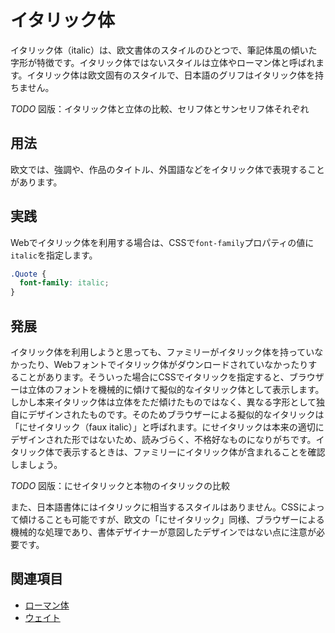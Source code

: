 # イタリック体

イタリック体（italic）は、欧文書体のスタイルのひとつで、筆記体風の傾いた字形が特徴です。イタリック体ではないスタイルは立体やローマン体と呼ばれます。イタリック体は欧文固有のスタイルで、日本語のグリフはイタリック体を持ちません。

*TODO* 図版：イタリック体と立体の比較、セリフ体とサンセリフ体それぞれ

## 用法

欧文では、強調や、作品のタイトル、外国語などをイタリック体で表現することがあります。

## 実践

Webでイタリック体を利用する場合は、CSSで`font-family`プロパティの値に`italic`を指定します。

```css
.Quote {
  font-family: italic;
}
```

## 発展

イタリック体を利用しようと思っても、ファミリーがイタリック体を持っていなかったり、Webフォントでイタリック体がダウンロードされていなかったりすることがあります。そういった場合にCSSでイタリックを指定すると、ブラウザーは立体のフォントを機械的に傾けて擬似的なイタリック体として表示します。しかし本来イタリック体は立体をただ傾けたものではなく、異なる字形として独自にデザインされたものです。そのためブラウザーによる擬似的なイタリックは「にせイタリック（faux italic）」と呼ばれます。にせイタリックは本来の適切にデザインされた形ではないため、読みづらく、不格好なものになりがちです。イタリック体で表示するときは、ファミリーにイタリック体が含まれることを確認しましょう。

*TODO* 図版：にせイタリックと本物のイタリックの比較

また、日本語書体にはイタリックに相当するスタイルはありません。CSSによって傾けることも可能ですが、欧文の「にせイタリック」同様、ブラウザーによる機械的な処理であり、書体デザイナーが意図したデザインではない点に注意が必要です。

## 関連項目

- [ローマン体](./roman.md)
- [ウェイト](./weight.md)
